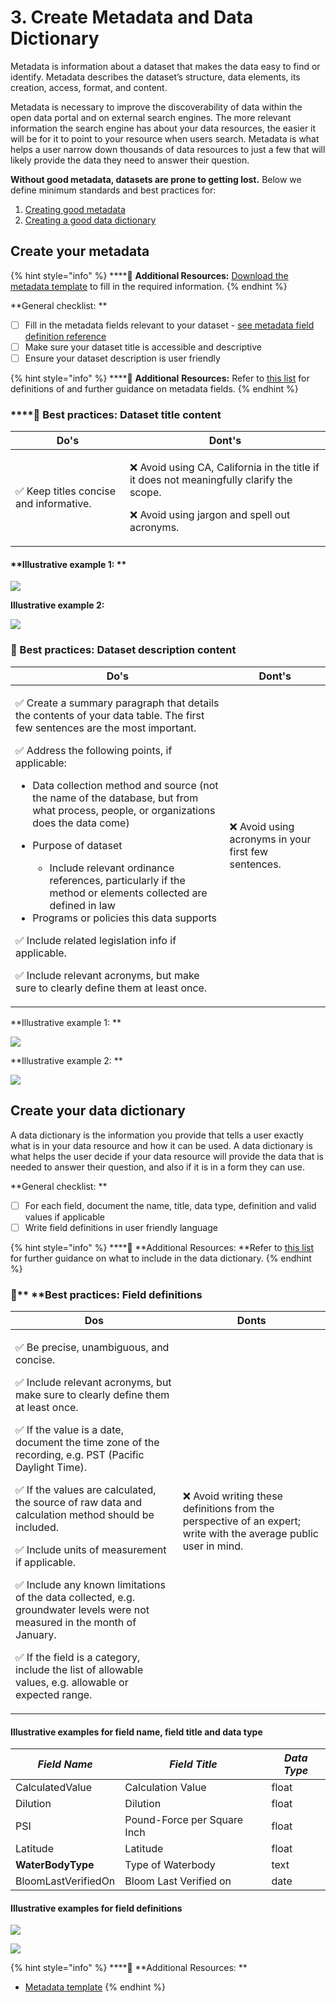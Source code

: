 # 3. Create Metadata and Data Dictionary

Metadata is information about a dataset that makes the data easy to find or identify. Metadata describes the dataset’s structure, data elements, its creation, access, format, and content.

Metadata is necessary to improve the discoverability of data within the open data portal and on external search engines. The more relevant information the search engine has about your data resources, the easier it will be for it to point to your resource when users search. Metadata is what helps a user narrow down thousands of data resources to just a few that will likely provide the data they need to answer their question. 

**Without good metadata, datasets are prone to getting lost.** Below we define minimum standards and best practices for:

1. [Creating good metadata](create-metadata-and-data-dictionary.md#create-your-metadata)
2. [Creating a good data dictionary](create-metadata-and-data-dictionary.md#create-your-data-dictionary)

## Create your metadata

{% hint style="info" %}
****:open_file_folder: **Additional Resources:** [Download the metadata template](https://docs.google.com/spreadsheets/u/0/d/1CHJuE89yiNUHsxrjQxseMmxRWDAs11M4/edit) to fill in the required information. 
{% endhint %}

**General checklist: **

* [ ] Fill in the metadata fields relevant to your dataset - [see metadata field definition reference](reference-and-additional-documents/metadata-field-definitions.md)
* [ ] Make sure your dataset title is accessible and descriptive  
* [ ] Ensure your dataset description is user friendly

{% hint style="info" %}
****:open_file_folder: **Additional** **Resources:** Refer to [this list](reference-and-additional-documents/metadata-field-definitions.md) for definitions of and further guidance on metadata fields. 
{% endhint %}

### ****:page_with_curl: **Best practices: Dataset title content**

| **Do's**                                                | **Dont's**                                                                                                                                                                                                                                                                                          |
| ------------------------------------------------------- | --------------------------------------------------------------------------------------------------------------------------------------------------------------------------------------------------------------------------------------------------------------------------------------------------- |
| :white_check_mark: Keep titles concise and informative. | <p><span data-gb-custom-inline data-tag="emoji" data-code="274c">❌</span> Avoid using CA, California in the title if it does not meaningfully clarify the scope.</p><p></p><p><span data-gb-custom-inline data-tag="emoji" data-code="274c">❌</span> Avoid using jargon and spell out acronyms.</p> |

#### **Illustrative example 1: **

![](.gitbook/assets/screenshot-2021-09-24-at-7.32.38-pm.png)

**Illustrative example 2:**

![](.gitbook/assets/screenshot-2021-09-24-at-7.34.23-pm.png)

###

### ****:page_with_curl:** Best practices: Dataset description content**

| **Do's**                                                                                                                                                                                                                                                                                                                                                                                                                                                                                                                                                                                                                                                                                                                                                                                                                                                                                                                                                                                                    | **Dont's**                                            |
| ----------------------------------------------------------------------------------------------------------------------------------------------------------------------------------------------------------------------------------------------------------------------------------------------------------------------------------------------------------------------------------------------------------------------------------------------------------------------------------------------------------------------------------------------------------------------------------------------------------------------------------------------------------------------------------------------------------------------------------------------------------------------------------------------------------------------------------------------------------------------------------------------------------------------------------------------------------------------------------------------------------- | ----------------------------------------------------- |
| <p><span data-gb-custom-inline data-tag="emoji" data-code="2705">✅</span> Create a summary paragraph that details the contents of your data table. The first few sentences are the most important.</p><p></p><p><span data-gb-custom-inline data-tag="emoji" data-code="2705">✅</span> Address the following points, if applicable:</p><ul><li>Data collection method and source (not the name of the database, but from what process, people, or organizations does the data come)</li><li><p>Purpose of dataset</p><ul><li>Include relevant ordinance references, particularly if the method or elements collected are defined in law</li></ul></li><li>Programs or policies this data supports</li></ul><p><span data-gb-custom-inline data-tag="emoji" data-code="2705">✅</span> Include related legislation info if applicable.</p><p></p><p><span data-gb-custom-inline data-tag="emoji" data-code="2705">✅</span> Include relevant acronyms, but make sure to clearly define them at least once.</p> | :x: Avoid using acronyms in your first few sentences. |

**Illustrative example 1: **

![](.gitbook/assets/screenshot-2021-09-24-at-7.58.00-pm.png)

**Illustrative example 2: **

![](.gitbook/assets/screenshot-2021-09-24-at-7.58.17-pm.png)

## Create your data dictionary

A data dictionary is the information you provide that tells a user exactly what is in your data resource and how it can be used. A data dictionary is what helps the user decide if your data resource will provide the data that is needed to answer their question, and also if it is in a form they can use.

**General checklist: **

* [ ] For each field, document the name, title, data type, definition and valid values if applicable 
* [ ] Write field definitions in user friendly language

{% hint style="info" %}
****:open_file_folder: **Additional Resources: **Refer to [this list](reference-and-additional-documents/data-dictionary-what-to-include.md) for further guidance on what to include in the data dictionary. 
{% endhint %}

### :page_with_curl:** **Best practices: Field definitions

| **Dos**                                                                                                                                                                                                                                                                                                                                                                                                                                                                                                                                                                                                                                                                                                                                                                                                                                                                                                                                                                                                                                                                                                                                                                                               | **Donts**                                                                                                          |
| ----------------------------------------------------------------------------------------------------------------------------------------------------------------------------------------------------------------------------------------------------------------------------------------------------------------------------------------------------------------------------------------------------------------------------------------------------------------------------------------------------------------------------------------------------------------------------------------------------------------------------------------------------------------------------------------------------------------------------------------------------------------------------------------------------------------------------------------------------------------------------------------------------------------------------------------------------------------------------------------------------------------------------------------------------------------------------------------------------------------------------------------------------------------------------------------------------- | ------------------------------------------------------------------------------------------------------------------ |
| <p><span data-gb-custom-inline data-tag="emoji" data-code="2705">✅</span> Be precise, unambiguous, and concise.</p><p></p><p><span data-gb-custom-inline data-tag="emoji" data-code="2705">✅</span> Include relevant acronyms, but make sure to clearly define them at least once.</p><p></p><p><span data-gb-custom-inline data-tag="emoji" data-code="2705">✅</span> If the value is a date, document the time zone of the recording, e.g. PST (Pacific Daylight Time).</p><p></p><p><span data-gb-custom-inline data-tag="emoji" data-code="2705">✅</span> If the values are calculated, the source of raw data and calculation method should be included.</p><p></p><p><span data-gb-custom-inline data-tag="emoji" data-code="2705">✅</span> Include units of measurement if applicable.</p><p></p><p><span data-gb-custom-inline data-tag="emoji" data-code="2705">✅</span> Include any known limitations of the data collected, e.g. groundwater levels were not measured in the month of January.</p><p></p><p><span data-gb-custom-inline data-tag="emoji" data-code="2705">✅</span> If the field is a category, include the list of allowable values, e.g. allowable or expected range.</p> | :x: Avoid writing these definitions from the perspective of an expert; write with the average public user in mind. |



#### Illustrative examples for field name, field title and data type

| _**Field Name**_    | _**Field Title**_           | _**Data Type**_ |
| ------------------- | --------------------------- | --------------- |
| CalculatedValue     | Calculation Value           | float           |
| Dilution            | Dilution                    | float           |
| PSI                 | Pound-Force per Square Inch | float           |
| Latitude            | Latitude                    | float           |
| **WaterBodyType**   | Type of Waterbody           | text            |
| BloomLastVerifiedOn | Bloom Last Verified on      | date            |

####

#### Illustrative examples for field definitions

![](.gitbook/assets/18.png)

![](.gitbook/assets/19.png)

{% hint style="info" %}
****:open_file_folder: **Additional Resources: **

* [Metadata template](https://docs.google.com/spreadsheets/u/0/d/1CHJuE89yiNUHsxrjQxseMmxRWDAs11M4/edit)
{% endhint %}
